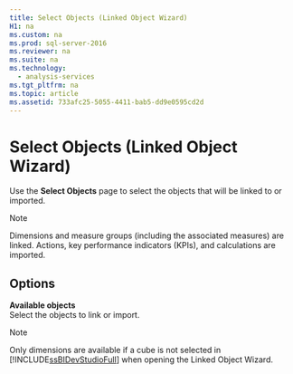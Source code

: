 ```yaml
---
title: Select Objects (Linked Object Wizard)
H1: na
ms.custom: na
ms.prod: sql-server-2016
ms.reviewer: na
ms.suite: na
ms.technology: 
  - analysis-services
ms.tgt_pltfrm: na
ms.topic: article
ms.assetid: 733afc25-5055-4411-bab5-dd9e0595cd2d
---
```

# Select Objects (Linked Object Wizard)
  Use the **Select Objects** page to select the objects that will be linked to or imported.  
  
> [!NOTE]  
>  Dimensions and measure groups \(including the associated measures\) are linked. Actions, key performance indicators \(KPIs\), and calculations are imported.  
  
## Options  
 **Available objects**  
 Select the objects to link or import.  
  
> [!NOTE]  
>  Only dimensions are available if a cube is not selected in [!INCLUDE[ssBIDevStudioFull](../../Token/Other/ssBIDevStudioFull_md.md)] when opening the Linked Object Wizard.  
  
  